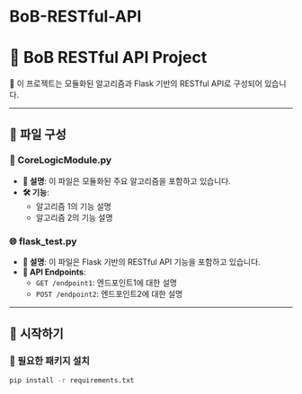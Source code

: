 # BoB-RESTful-API

# 🚀 BoB RESTful API Project

📌 이 프로젝트는 모듈화된 알고리즘과 Flask 기반의 RESTful API로 구성되어 있습니다.

---

## 📂 파일 구성

### 🧠 CoreLogicModule.py
- **📜 설명**: 이 파일은 모듈화된 주요 알고리즘을 포함하고 있습니다.
- **🛠 기능**: 
  - 알고리즘 1의 기능 설명
  - 알고리즘 2의 기능 설명

### 🌐 flask_test.py
- **📜 설명**: 이 파일은 Flask 기반의 RESTful API 기능을 포함하고 있습니다.
- **🔗 API Endpoints**: 
  - `GET /endpoint1`: 엔드포인트1에 대한 설명
  - `POST /endpoint2`: 엔드포인트2에 대한 설명

---

## 🚀 시작하기

### 🔧 필요한 패키지 설치
```bash
pip install -r requirements.txt
